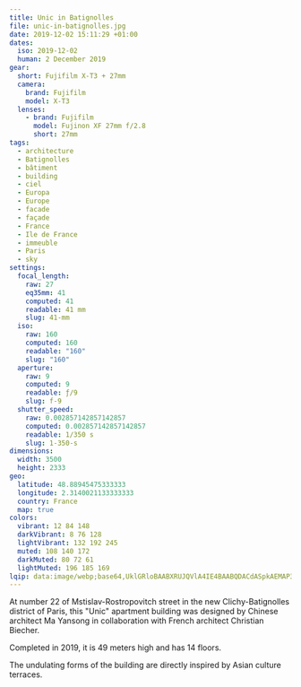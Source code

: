```yaml
---
title: Unic in Batignolles
file: unic-in-batignolles.jpg
date: 2019-12-02 15:11:29 +01:00
dates:
  iso: 2019-12-02
  human: 2 December 2019
gear:
  short: Fujifilm X-T3 + 27mm
  camera:
    brand: Fujifilm
    model: X-T3
  lenses:
    - brand: Fujifilm
      model: Fujinon XF 27mm f/2.8
      short: 27mm
tags:
  - architecture
  - Batignolles
  - bâtiment
  - building
  - ciel
  - Europa
  - Europe
  - facade
  - façade
  - France
  - Ile de France
  - immeuble
  - Paris
  - sky
settings:
  focal_length:
    raw: 27
    eq35mm: 41
    computed: 41
    readable: 41 mm
    slug: 41-mm
  iso:
    raw: 160
    computed: 160
    readable: "160"
    slug: "160"
  aperture:
    raw: 9
    computed: 9
    readable: ƒ/9
    slug: f-9
  shutter_speed:
    raw: 0.002857142857142857
    computed: 0.002857142857142857
    readable: 1/350 s
    slug: 1-350-s
dimensions:
  width: 3500
  height: 2333
geo:
  latitude: 48.88945475333333
  longitude: 2.3140021133333333
  country: France
  map: true
colors:
  vibrant: 12 84 148
  darkVibrant: 8 76 128
  lightVibrant: 132 192 245
  muted: 108 140 172
  darkMuted: 80 72 61
  lightMuted: 196 185 169
lqip: data:image/webp;base64,UklGRloBAABXRUJQVlA4IE4BAABQDACdASpkAEMAP3GqxVi7rjEjsHnJa3AuCUDOAZRqWN4gex/VVlt91iRNyJGpIUsEWNmwnMyvBWJpfhs465hQZrTg2vj0dpaWhC2EBAIiryGLIOgfnOEf6gM8ni2JGvJT4FbWI4yOqZSmgAD+5vQmDXek+LvelrhberfUKkoLJL/64oh3ufFJu9XYx6NthjfnRYTZWovVtGTMRMFQr1uZw9GFBfNYvgXmJDY+o+3Xa8w0I8vyCivLlM9X+5+UTmBU8plePgzszZ22kBoH77R6L50WO3zxctVSBfwTKM67kEnW0rV+K0Itol/HSgDBGI4rTn3MBu2sA9VrO+9LBm1GSSm5PZZPOMxYbL42SU3jkrAQa+JpjWF92AdEeBKdwbbhMVZjj02iT8ycvM4TtVnmC8eKBEsokdKTX56J2S8+Sa1odWqIQuLu1mo0wAAA
---
```


At number 22 of Mstislav-Rostropovitch street in the new Clichy-Batignolles district of Paris, this "Unic" apartment building was designed by Chinese architect Ma Yansong in collaboration with French architect Christian Biecher.

Completed in 2019, it is 49 meters high and has 14 floors.

The undulating forms of the building are directly inspired by Asian culture terraces.

